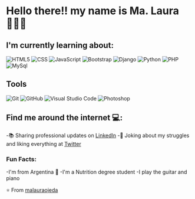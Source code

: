 # Hello there!! my name is Ma. Laura 👩🏻‍💻

## I'm currently learning about:
![HTML5](https://img.shields.io/badge/-HTML5-333333?style=flat&logo=HTML5)
![CSS](https://img.shields.io/badge/-CSS-333333?style=flat&logo=CSS3&logoColor=1572B6)
![JavaScript](https://img.shields.io/badge/-JavaScript-333333?style=flat&logo=javascript)
![Bootstrap](https://img.shields.io/badge/-Bootstrap-333333?style=flat&logo=bootstrap&logoColor=563D7C)
![Django](https://img.shields.io/badge/-Django-333333?style=flat&logo=Django)
![Python](https://img.shields.io/badge/-Python-333333?style=flat&logo=python)
![PHP](https://img.shields.io/badge/-PHP-333333?style=flat&logo=PHP)
![MySql](https://img.shields.io/badge/-MySql-333333?style=flat&logo=MySql)

## Tools
![Git](https://img.shields.io/badge/-Git-333333?style=flat&logo=git)
![GitHub](https://img.shields.io/badge/-GitHub-333333?style=flat&logo=github)
![Visual Studio Code](https://img.shields.io/badge/-Visual%20Studio%20Code-333333?style=flat&logo=visual-studio-code&logoColor=007ACC)
![Photoshop](https://img.shields.io/badge/-Photoshop-333333?style=flat&logo=adobe-photoshop)

## Find me around the internet 💻:
-📚 Sharing professional updates on <a href="https://www.linkedin.com/in/ojeda93/">LinkedIn</a>
-🐣 Joking about my struggles and liking everything at <a href="https://twitter.com/JustMalau/">Twitter</a>

### Fun Facts:
-I'm from Argentina 🧉
-I'm a Nutrition degree student
-I play the guitar and piano

⭐️ From [malauraojeda](https://github.com/malauraojeda)
